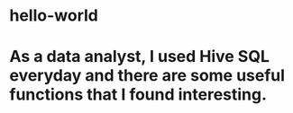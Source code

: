 # hello-world

# As a data analyst, I used Hive SQL everyday and there are some useful functions that I found interesting.

